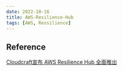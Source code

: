 ```yaml
---
date: 2022-10-16
title: AWS-Resilience-Hub
tags: [AWS, Ressilience]
---
```



## Reference

[Cloudcraft宣布 AWS Resilience Hub 全面推出](https://aws.amazon.com/cn/about-aws/whats-new/2021/11/aws-resilience-hub-general-availability/)



